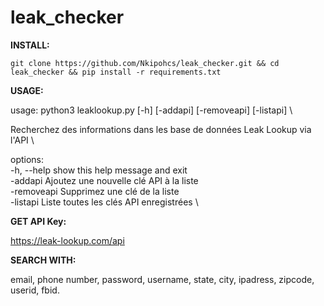 # leak_checker

**INSTALL:**
```
git clone https://github.com/Nkipohcs/leak_checker.git && cd leak_checker && pip install -r requirements.txt
```
**USAGE:**

usage: python3 leaklookup.py [-h] [-addapi] [-removeapi] [-listapi]  \

Recherchez des informations dans les base de données Leak Lookup via l'API  \

options:                                                   \
  -h, --help     show this help message and exit          \
  -addapi        Ajoutez une nouvelle clé API à la liste  \
  -removeapi     Supprimez une clé de la liste            \
  -listapi       Liste toutes les clés API enregistrées    \

**GET API Key:**

https://leak-lookup.com/api

**SEARCH WITH:**

email, phone number, password, username, state, city, ipadress, zipcode, userid, fbid.
